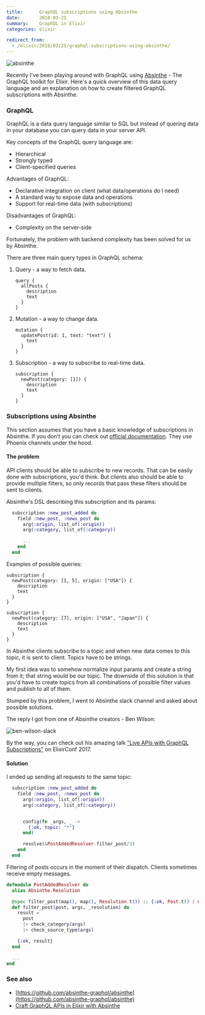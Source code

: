 ```yaml
---
title:      GraphQL subscriptions using Absinthe
date:       2018-03-25
summary:    GraphQL in Elixir
categories: elixir

redirect_from:
  - /elixir/2018/03/25/graphql-subscriptions-using-absinthe/
---
```


![absinthe](/images/2018-03-25-absinthe.png)

Recently I've been playing around with GraphQL using [Absinthe](http://absinthe-graphql.org/) - The GraphQL toolkit for Elixir. Here's a quick overview of this data query language and an explanation on how to create filtered GraphQL subscriptions with Absinthe.

### GraphQL

GraphQL is a data query language similar to SQL but instead of quering data in your database you can query data in your server API.

Key concepts of the GraphQL query language are:

* Hierarchical
* Strongly typed
* Client-specified queries

Advantages of GraphQL:

* Declarative integration on client (what data/operations do I need)
* A standard way to expose data and operations
* Support for real-time data (with subscriptions)

Disadvantages of GraphQL:

* Complexity on the server-side

Fortunately, the problem with backend complexity has been solved for us by Absinthe.

There are three main query types in GraphQL schema:

1. Query - a way to fetch data.

   ```
   query {
     allPosts {
       description
       text
     }
   }
   ```

2. Mutation - a way to change data.


   ```
   mutation {
     updatePost(id: 1, text: "text") {
       text
     }
   }
   ```

3. Subscription - a way to subscribe to real-time data.

   ```
   subscription {
     newPost(category: [1]) {
       description
       text
     }
   }
   ```

### Subscriptions using Absinthe

This section assumes that you have a basic knowledge of subscriptions in Absinthe. If you don’t you can check out [official documentation](https://hexdocs.pm/absinthe/subscriptions.html). They use Phoenix channels under the hood.

#### The problem

API clients should be able to subscribe to new records. That can be easily done with subscriptions, you'd think. But clients also should be able to provide multiple filters, so only records that pass these filters should be sent to clients.

Absinthe's DSL describing this subscription and its params:

```elixir
  subscription :new_post_added do
    field :new_post, :news_post do
      arg(:origin, list_of(:origin))
      arg(:category, list_of(:category))

      ...
    end
  end
```

Examples of possible queries:

```
subscription {
  newPost(category: [1, 5], origin: ["USA"]) {
    description
    text
  }
}
```

```
subscription {
  newPost(category: [7], origin: ["USA", "Japan"]) {
    description
    text
  }
}
```

In Absinthe clients subscribe to a topic and when new data comes to this topic, it is sent to client. Topics have to be strings.

My first idea was to somehow normalize input params and create a string from it; that string would be our topic. The downside of this solution is that you'd have to create topics from all combinations of possible filter values and publish to all of them.

Stumped by this problem, I went to Absinthe slack channel and asked about possible solutions.

The reply I got from one of Absinthe creators - Ben Wilson:

![ben-wilson-slack](/images/2018-03-25-wilson.png)

By the way, you can check out his amazing talk ["Live APIs with GraphQL Subscriptions"](https://www.youtube.com/watch?v=PEckzwggd78) on ElixirConf 2017.

#### Solution

I ended up sending all requests to the same topic:

```elixir
  subscription :new_post_added do
    field :new_post, :news_post do
      arg(:origin, list_of(:origin))
      arg(:category, list_of(:category))


      config(fn _args, _ ->
        {:ok, topic: "*"}
      end)

      resolve(&PostAddedResolver.filter_post/3)
    end
  end
```

Filtering of posts occurs in the moment of their dispatch. Clients sometimes receive empty messages.

```elixir
defmodule PostAddedResolver do
  alias Absinthe.Resolution

  @spec filter_post(map(), map(), Resolution.t()) :: {:ok, Post.t() | nil}
  def filter_post(post, args, _resolution) do
    result =
      post
      |> check_category(args)
      |> check_source_type(args)

    {:ok, result}
  end

  ...
end
```

### See also

- [https://github.com/absinthe-graphql/absinthe](https://github.com/absinthe-graphql/absinthe)
- [Craft GraphQL APIs in Elixir with Absinthe](https://pragprog.com/book/wwgraphql/craft-graphql-apis-in-elixir-with-absinthe)
